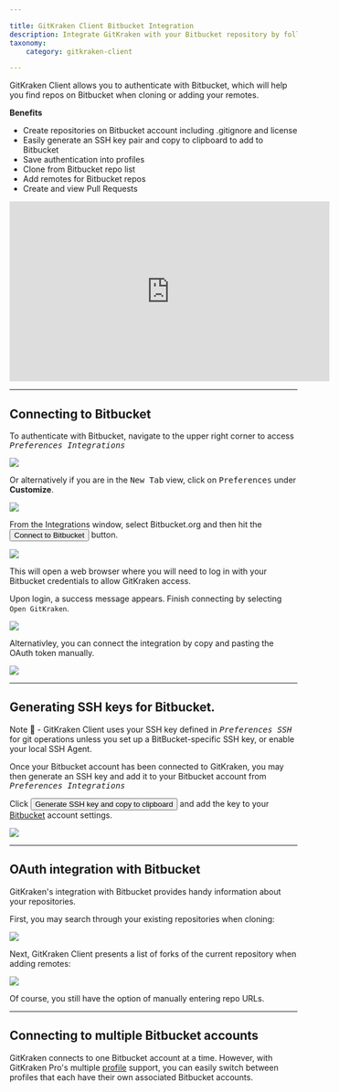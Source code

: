 ```yaml
---

title: GitKraken Client Bitbucket Integration
description: Integrate GitKraken with your Bitbucket repository by following these steps.
taxonomy:
    category: gitkraken-client

---
```


GitKraken Client allows you to authenticate with Bitbucket, which will help you find repos on Bitbucket when cloning or adding your remotes.

**Benefits**

* Create repositories on Bitbucket account including .gitignore and license
* Easily generate an SSH key pair and copy to clipboard to add to Bitbucket
* Save authentication into profiles
* Clone from Bitbucket repo list
* Add remotes for Bitbucket repos
* Create and view Pull Requests

<div class='embed-container embed-container--16-9'>
    <iframe width='560' height='315' src='https://www.youtube.com/embed/sQ4ouJpAeR8?rel=0&vq=hd1080' frameborder='0' allowfullscreen></iframe>
</div>

***

## Connecting to Bitbucket

To authenticate with Bitbucket, navigate to the upper right corner to access <kbd><i> <i class="fas fa-cog"></i> Preferences    <i class='fa fa-caret-right'></i>     Integrations</i></kbd>

<img src="/wp-content/uploads/preferences.png" srcset="/wp-content/uploads/preferences@2x.png" class="img-bordered img-responsive center">

Or alternatively if you are in the <kbd>New Tab</kbd> view, click on <kbd>Preferences</kbd> under <strong>Customize</strong>.

<img src="/wp-content/uploads/customize.png" srcset="/wp-content/uploads/customize@2x.png" class="img-bordered img-responsive center">

From the Integrations window, select Bitbucket.org and then hit the <button class='button button--success button--ui button--nolink'>Connect to Bitbucket</span></button> button.

<img src="/wp-content/uploads//preferences-authentication.png" srcset="/wp-content/uploads//preferences-authentication@2x.png 2x" class="img-responsive center img-bordered">

This will open a web browser where you will need to log in with your Bitbucket credentials to allow GitKraken access.

Upon login, a success message appears. Finish connecting by selecting `Open GitKraken`. 

<img src="/wp-content/uploads//bitbucket-success-1.png" srcset="/wp-content/uploads//bitbucket-success-1@2x.png 2x" class="img-responsive center img-bordered">

Alternativley, you can connect the integration by copy and pasting the OAuth token manually. 
 
<img src="/wp-content/uploads/bitbucket-oauth-token.png" class="img-bordered img-responsive center"> 

***
## Generating SSH keys for Bitbucket.
<div class='callout callout'>
    <p>Note 📝 - GitKraken Client uses your SSH key defined in <kbd><i>Preferences  <i class='fa fa-caret-right'></i>  SSH</i></kbd> for git operations unless you set up a BitBucket-specific SSH key, or enable your local SSH Agent.</p>
</div>

Once your Bitbucket account has been connected to GitKraken, you may then generate an SSH key and add it to your Bitbucket account from <kbd><i>Preferences    <i class='fa fa-caret-right'></i>    Integrations</i></kbd>

Click <button class='button button--success button--ui button--nolink'>Generate SSH key and copy to clipboard</span></button> and add the key to your [Bitbucket](https://bitbucket.org) account settings.

<img src='/wp-content/uploads//generate-ssh.png' srcset='/wp-content/uploads//generate-ssh@2x.png' class='center img-responsive img-bordered'>

***
## OAuth integration with Bitbucket
GitKraken's integration with Bitbucket provides handy information about your repositories.

First, you may search through your existing repositories when cloning:

<img src="/wp-content/uploads//clone.png" srcset="/wp-content/uploads//clone@2x.png" class="img-bordered img-responsive center">

Next, GitKraken Client presents a list of forks of the current repository when adding remotes:

<img src="/wp-content/uploads//remote.png" srcset="/wp-content/uploads//remote@2x.png" class="img-bordered img-responsive center">

Of course, you still have the option of manually entering repo URLs.

***

## Connecting to multiple Bitbucket accounts

GitKraken connects to one Bitbucket account at a time. However, with GitKraken Pro's multiple <a href="/start-here/profiles">profile</a> support, you can easily switch between profiles that each have their own associated Bitbucket accounts.

